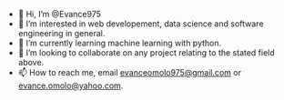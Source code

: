 - 👋 Hi, I’m @Evance975
- 👀 I’m interested in web developement, data science and software engineering in general.
- 🌱 I’m currently learning machine learning with python.
- 💞️ I’m looking to collaborate on any project relating to the stated field above.
- 📫 How to reach me, email evanceomolo975@gmail.com or evance.omolo@yahoo.com.

<!---
Evance975/Evance975 is a ✨ special ✨ repository because its `README.md` (this file) appears on your GitHub profile.
You can click the Preview link to take a look at your changes.
--->
